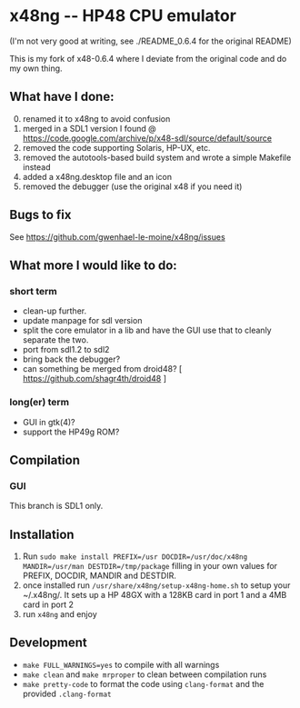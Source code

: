 # x48ng -- HP48 CPU emulator

(I'm not very good at writing, see ./README_0.6.4 for the original README)

This is my fork of x48-0.6.4 where I deviate from the original code and do my own thing.

## What have I done:

0. renamed it to x48ng to avoid confusion
1. merged in a SDL1 version I found @ https://code.google.com/archive/p/x48-sdl/source/default/source
2. removed the code supporting Solaris, HP-UX, etc.
3. removed the autotools-based build system and wrote a simple Makefile instead
4. added a x48ng.desktop file and an icon
5. removed the debugger (use the original x48 if you need it)

## Bugs to fix

See https://github.com/gwenhael-le-moine/x48ng/issues

## What more I would like to do:

### short term

- clean-up further.
- update manpage for sdl version
- split the core emulator in a lib and have the GUI use that to cleanly separate the two.
- port from sdl1.2 to sdl2
- bring back the debugger?
- can something be merged from droid48? [ https://github.com/shagr4th/droid48 ]

### long(er) term

- GUI in gtk(4)?
- support the HP49g ROM?

## Compilation

### GUI

This branch is SDL1 only.

## Installation

1. Run `sudo make install PREFIX=/usr DOCDIR=/usr/doc/x48ng MANDIR=/usr/man DESTDIR=/tmp/package` filling in your own values for PREFIX, DOCDIR, MANDIR and DESTDIR.
2. once installed run `/usr/share/x48ng/setup-x48ng-home.sh` to setup your ~/.x48ng/. It sets up a HP 48GX with a 128KB card in port 1 and a 4MB card in port 2
3. run `x48ng` and enjoy

## Development

- `make FULL_WARNINGS=yes` to compile with all warnings
- `make clean` and `make mrproper` to clean between compilation runs
- `make pretty-code` to format the code using `clang-format` and the provided `.clang-format`
